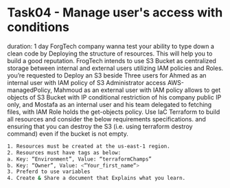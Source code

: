 # Task04 - Manage user's access with conditions
duration: 1 day
ForgTech company wanna test your ability to type down a clean code by Deploying the structure of resources. This will help you to build a
good reputation.
FrogTech intends to use S3 Bucket as centralized storage between internal and external users utilizing IAM policies and Roles. you’re
requested to Deploy an S3 beside Three users for Ahmed as an internal user with IAM policy of S3 Administrator access AWS-managedPolicy, Mahmoud as an external user with IAM policy allows to get objects of S3 Bucket with IP conditional restriction of his company public
IP only, and Mostafa as an internal user and his team delegated to fetching files, with IAM Role holds the get-objects policy.
Use IaC Terraform to build all resources and consider the below requirements specifications. and ensuring that you can destroy the S3 (i.e.
using terraform destroy command) even if the bucket is not empty.
```bash
1. Resources must be created at the us-east-1 region.
2. Resources must have tags as below:
a. Key: “Environment”, Value: “terraformChamps”
b. Key: “Owner”, Value: <“Your_first_name“>
3. Preferd to use variables
4. Create & Share a document that Explains what you learn.
```

